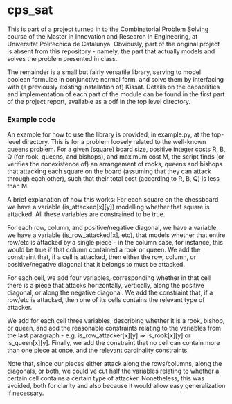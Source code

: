 # cps_sat

This is part of a project turned in to the Combinatorial Problem Solving course of the Master in Innovation and Research in Engineering, at Universitat Politècnica de Catalunya. Obviously, part of the original project is absent from this repository - namely, the part that actually models and solves the problem presented in class.

The remainder is a small but fairly versatile library, serving to model boolean formulae in conjunctive normal form, and solve them by interfacing with (a previously existing installation of) Kissat. Details on the capabilities and implementation of each part of the module can be found in the first part of the project report, available as a pdf in the top level directory.

### Example code

An example for how to use the library is provided, in example.py, at the top-level directory. This is for a problem loosely related to the well-known queens problem. For a given (square) board size, positive integer costs R, B, Q (for rook, queens, and bishops), and maximum cost M, the script finds (or verifies the nonexistence of) an arrangement of rooks, queens and bishops that attacking each square on the board (assuming that they can attack through each other), such that their total cost (according to R, B, Q) is less than M.

A brief explanation of how this works: For each square on the chessboard we have a variable (is_attacked[x][y]) modelling whether that square is attacked. All these variables are constrained to be true.

For each row, column, and positive/negative diagonal, we have a variable, we have a variable (is_row_attacked[x], etc), that models whether that entire row/etc is attacked by a single piece - in the column case, for instance, this would be true if that column contained a rook or queen. We add the constraint that, if a cell is attacked, then either the row, column, or positive/negative diagonal that it belongs to must be attacked.

For each cell, we add four variables, corresponding whether in that cell there is a piece that attacks horizontally, vertically, along the positive diagonal, or along the negative diagonal. We add the constraint that, if a row/etc is attacked, then one of its cells contains the relevant type of attacker.

We add for each cell three variables, describing whether it is a rook, bishop, or queen, and add the reasonable constraints relating to the variables from the last paragraph - e.g. is_row_attacker[x][y] => is_rook[x][y] or is_queen[x][y]. Finally, we add the constraint that no cell can contain more than one piece at once, and the relevant cardinality constraints.



Note that, since our pieces either attack along the rows/columns, along the diagonals, or both, we could've cut half the variables relating to whether a certain cell contains a certain type of attacker. Nonetheless, this was avoided, both for clarity and also because it would allow easy generalization if necessary.
